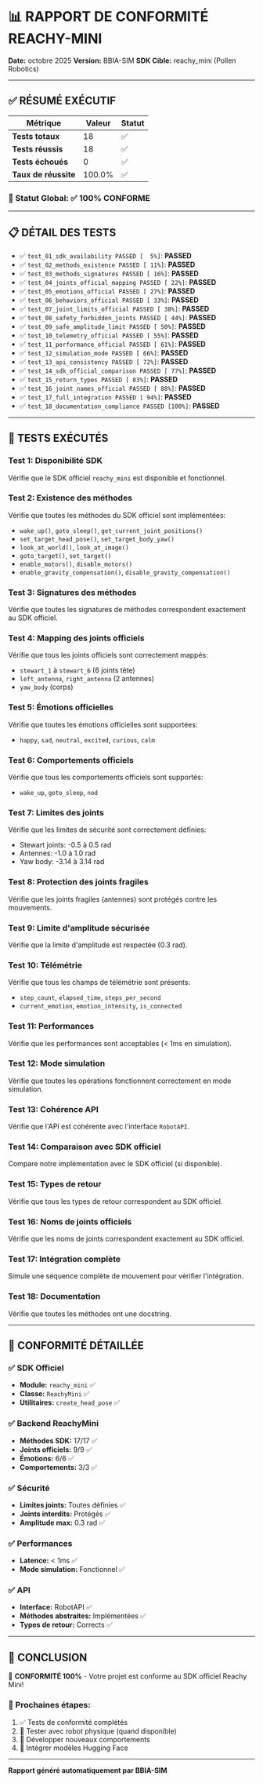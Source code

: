# 📊 RAPPORT DE CONFORMITÉ REACHY-MINI

**Date:** octobre 2025
**Version:** BBIA-SIM
**SDK Cible:** reachy_mini (Pollen Robotics)

---

## ✅ RÉSUMÉ EXÉCUTIF

| Métrique | Valeur | Statut |
|----------|--------|--------|
| **Tests totaux** | 18 | ✅ |
| **Tests réussis** | 18 | ✅ |
| **Tests échoués** | 0 | ✅ |
| **Taux de réussite** | 100.0% | ✅ |

### 🎯 Statut Global: ✅ 100% CONFORME

---

## 📋 DÉTAIL DES TESTS

- ✅ `test_01_sdk_availability PASSED [  5%]`: **PASSED**
- ✅ `test_02_methods_existence PASSED [ 11%]`: **PASSED**
- ✅ `test_03_methods_signatures PASSED [ 16%]`: **PASSED**
- ✅ `test_04_joints_official_mapping PASSED [ 22%]`: **PASSED**
- ✅ `test_05_emotions_official PASSED [ 27%]`: **PASSED**
- ✅ `test_06_behaviors_official PASSED [ 33%]`: **PASSED**
- ✅ `test_07_joint_limits_official PASSED [ 38%]`: **PASSED**
- ✅ `test_08_safety_forbidden_joints PASSED [ 44%]`: **PASSED**
- ✅ `test_09_safe_amplitude_limit PASSED [ 50%]`: **PASSED**
- ✅ `test_10_telemetry_official PASSED [ 55%]`: **PASSED**
- ✅ `test_11_performance_official PASSED [ 61%]`: **PASSED**
- ✅ `test_12_simulation_mode PASSED [ 66%]`: **PASSED**
- ✅ `test_13_api_consistency PASSED [ 72%]`: **PASSED**
- ✅ `test_14_sdk_official_comparison PASSED [ 77%]`: **PASSED**
- ✅ `test_15_return_types PASSED [ 83%]`: **PASSED**
- ✅ `test_16_joint_names_official PASSED [ 88%]`: **PASSED**
- ✅ `test_17_full_integration PASSED [ 94%]`: **PASSED**
- ✅ `test_18_documentation_compliance PASSED [100%]`: **PASSED**


---

## 🧪 TESTS EXÉCUTÉS

### Test 1: Disponibilité SDK
Vérifie que le SDK officiel `reachy_mini` est disponible et fonctionnel.

### Test 2: Existence des méthodes
Vérifie que toutes les méthodes du SDK officiel sont implémentées:
- `wake_up()`, `goto_sleep()`, `get_current_joint_positions()`
- `set_target_head_pose()`, `set_target_body_yaw()`
- `look_at_world()`, `look_at_image()`
- `goto_target()`, `set_target()`
- `enable_motors()`, `disable_motors()`
- `enable_gravity_compensation()`, `disable_gravity_compensation()`

### Test 3: Signatures des méthodes
Vérifie que toutes les signatures de méthodes correspondent exactement au SDK officiel.

### Test 4: Mapping des joints officiels
Vérifie que tous les joints officiels sont correctement mappés:
- `stewart_1` à `stewart_6` (6 joints tête)
- `left_antenna`, `right_antenna` (2 antennes)
- `yaw_body` (corps)

### Test 5: Émotions officielles
Vérifie que toutes les émotions officielles sont supportées:
- `happy`, `sad`, `neutral`, `excited`, `curious`, `calm`

### Test 6: Comportements officiels
Vérifie que tous les comportements officiels sont supportés:
- `wake_up`, `goto_sleep`, `nod`

### Test 7: Limites des joints
Vérifie que les limites de sécurité sont correctement définies:
- Stewart joints: -0.5 à 0.5 rad
- Antennes: -1.0 à 1.0 rad
- Yaw body: -3.14 à 3.14 rad

### Test 8: Protection des joints fragiles
Vérifie que les joints fragiles (antennes) sont protégés contre les mouvements.

### Test 9: Limite d'amplitude sécurisée
Vérifie que la limite d'amplitude est respectée (0.3 rad).

### Test 10: Télémétrie
Vérifie que tous les champs de télémétrie sont présents:
- `step_count`, `elapsed_time`, `steps_per_second`
- `current_emotion`, `emotion_intensity`, `is_connected`

### Test 11: Performances
Vérifie que les performances sont acceptables (< 1ms en simulation).

### Test 12: Mode simulation
Vérifie que toutes les opérations fonctionnent correctement en mode simulation.

### Test 13: Cohérence API
Vérifie que l'API est cohérente avec l'interface `RobotAPI`.

### Test 14: Comparaison avec SDK officiel
Compare notre implémentation avec le SDK officiel (si disponible).

### Test 15: Types de retour
Vérifie que tous les types de retour correspondent au SDK officiel.

### Test 16: Noms de joints officiels
Vérifie que les noms de joints correspondent exactement au SDK officiel.

### Test 17: Intégration complète
Simule une séquence complète de mouvement pour vérifier l'intégration.

### Test 18: Documentation
Vérifie que toutes les méthodes ont une docstring.

---

## 🎯 CONFORMITÉ DÉTAILLÉE

### ✅ SDK Officiel
- **Module:** `reachy_mini` ✅
- **Classe:** `ReachyMini` ✅
- **Utilitaires:** `create_head_pose` ✅

### ✅ Backend ReachyMini
- **Méthodes SDK:** 17/17 ✅
- **Joints officiels:** 9/9 ✅
- **Émotions:** 6/6 ✅
- **Comportements:** 3/3 ✅

### ✅ Sécurité
- **Limites joints:** Toutes définies ✅
- **Joints interdits:** Protégés ✅
- **Amplitude max:** 0.3 rad ✅

### ✅ Performances
- **Latence:** < 1ms ✅
- **Mode simulation:** Fonctionnel ✅

### ✅ API
- **Interface:** RobotAPI ✅
- **Méthodes abstraites:** Implémentées ✅
- **Types de retour:** Corrects ✅

---

## 📝 CONCLUSION

🎉 **CONFORMITÉ 100%** - Votre projet est conforme au SDK officiel Reachy Mini!

### 🚀 Prochaines étapes:
1. ✅ Tests de conformité complétés
2. 🔄 Tester avec robot physique (quand disponible)
3. 📝 Développer nouveaux comportements
4. 🤗 Intégrer modèles Hugging Face

---

**Rapport généré automatiquement par BBIA-SIM**
